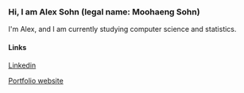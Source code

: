 ### Hi, I am Alex Sohn (legal name: Moohaeng Sohn)

I'm Alex, and I am currently studying computer science and statistics.

#### Links
[Linkedin](https://www.linkedin.com/in/moohaeng-sohn/)

[Portfolio website](https://alexsohn1126.github.io/portfolio-website/src/pages/index.html)
